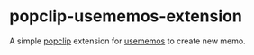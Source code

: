 # popclip-usememos-extension
A simple [popclip](https://www.popclip.app/) extension for [usememos](https://www.usememos.com/) to create new memo.

